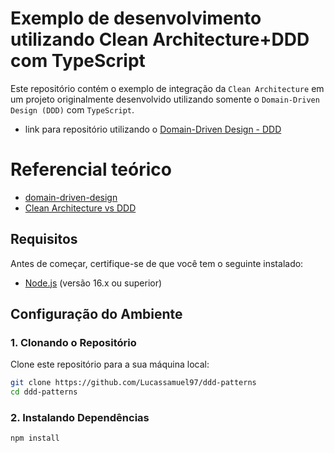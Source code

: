 # Exemplo de desenvolvimento utilizando Clean Architecture+DDD com TypeScript

Este repositório contém o exemplo de integração da `Clean Architecture` em um projeto originalmente desenvolvido utilizando somente o `Domain-Driven Design (DDD)` com `TypeScript`.

 - link para repositório utilizando o [Domain-Driven Design - DDD](https://github.com/Lucassamuel97/ddd-patterns)

# Referencial teórico
- [domain-driven-design](https://fullcycle.com.br/domain-driven-design/)
- [Clean Architecture vs DDD](https://fullcycle.com.br/clean-architecture-vs-ddd-e-outras-perguntas-2/)

## Requisitos

Antes de começar, certifique-se de que você tem o seguinte instalado:

- [Node.js](https://nodejs.org) (versão 16.x ou superior)

## Configuração do Ambiente

### 1. Clonando o Repositório

Clone este repositório para a sua máquina local:

```bash
git clone https://github.com/Lucassamuel97/ddd-patterns
cd ddd-patterns
```

### 2. Instalando Dependências
```bash
npm install
```
